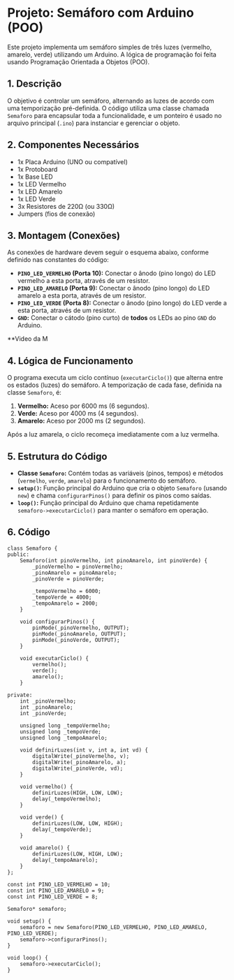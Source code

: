# Projeto: Semáforo com Arduino (POO)

Este projeto implementa um semáforo simples de três luzes (vermelho, amarelo, verde) utilizando um Arduino. A lógica de programação foi feita usando Programação Orientada a Objetos (POO).

## 1. Descrição

O objetivo é controlar um semáforo, alternando as luzes de acordo com uma temporização pré-definida. O código utiliza uma classe chamada `Semaforo` para encapsular toda a funcionalidade, e um ponteiro é usado no arquivo principal (`.ino`) para instanciar e gerenciar o objeto.

## 2. Componentes Necessários

* 1x Placa Arduino (UNO ou compatível)
* 1x Protoboard
* 1x Base LED
* 1x LED Vermelho
* 1x LED Amarelo
* 1x LED Verde
* 3x Resistores de 220Ω (ou 330Ω)
* Jumpers (fios de conexão)

## 3. Montagem (Conexões)

As conexões de hardware devem seguir o esquema abaixo, conforme definido nas constantes do código:

* **`PINO_LED_VERMELHO` (Porta 10):** Conectar o ânodo (pino longo) do LED vermelho a esta porta, através de um resistor.
* **`PINO_LED_AMARELO` (Porta 9):** Conectar o ânodo (pino longo) do LED amarelo a esta porta, através de um resistor.
* **`PINO_LED_VERDE` (Porta 8):** Conectar o ânodo (pino longo) do LED verde a esta porta, através de um resistor.
* **`GND`:** Conectar o cátodo (pino curto) de **todos** os LEDs ao pino `GND` do Arduino.

**Video da M

## 4. Lógica de Funcionamento

O programa executa um ciclo contínuo (`executarCiclo()`) que alterna entre os estados (luzes) do semáforo. A temporização de cada fase, definida na classe `Semaforo`, é:

1. **Vermelho:** Aceso por 6000 ms (6 segundos).
2. **Verde:** Aceso por 4000 ms (4 segundos).
3. **Amarelo:** Aceso por 2000 ms (2 segundos).

Após a luz amarela, o ciclo recomeça imediatamente com a luz vermelha.

## 5. Estrutura do Código

* **Classe `Semaforo`:** Contém todas as variáveis (pinos, tempos) e métodos (`vermelho`, `verde`, `amarelo`) para o funcionamento do semáforo.
* **`setup()`:** Função principal do Arduino que cria o objeto `Semaforo` (usando `new`) e chama `configurarPinos()` para definir os pinos como saídas.
* **`loop()`:** Função principal do Arduino que chama repetidamente `semaforo->executarCiclo()` para manter o semáforo em operação.

## 6. Código
```
class Semaforo {
public:
    Semaforo(int pinoVermelho, int pinoAmarelo, int pinoVerde) {
        _pinoVermelho = pinoVermelho;
        _pinoAmarelo = pinoAmarelo;
        _pinoVerde = pinoVerde;

        _tempoVermelho = 6000;
        _tempoVerde = 4000;
        _tempoAmarelo = 2000;
    }

    void configurarPinos() {
        pinMode(_pinoVermelho, OUTPUT);
        pinMode(_pinoAmarelo, OUTPUT);
        pinMode(_pinoVerde, OUTPUT);
    }

    void executarCiclo() {
        vermelho();
        verde();
        amarelo();
    }

private:
    int _pinoVermelho;
    int _pinoAmarelo;
    int _pinoVerde;

    unsigned long _tempoVermelho;
    unsigned long _tempoVerde;
    unsigned long _tempoAmarelo;

    void definirLuzes(int v, int a, int vd) {
        digitalWrite(_pinoVermelho, v);
        digitalWrite(_pinoAmarelo, a);
        digitalWrite(_pinoVerde, vd);
    }

    void vermelho() {
        definirLuzes(HIGH, LOW, LOW);
        delay(_tempoVermelho);
    }

    void verde() {
        definirLuzes(LOW, LOW, HIGH);
        delay(_tempoVerde);
    }

    void amarelo() {
        definirLuzes(LOW, HIGH, LOW);
        delay(_tempoAmarelo);
    }
};

const int PINO_LED_VERMELHO = 10;
const int PINO_LED_AMARELO = 9;
const int PINO_LED_VERDE = 8;

Semaforo* semaforo;

void setup() {
    semaforo = new Semaforo(PINO_LED_VERMELHO, PINO_LED_AMARELO, PINO_LED_VERDE);
    semaforo->configurarPinos();
}

void loop() {
    semaforo->executarCiclo();
}
```

